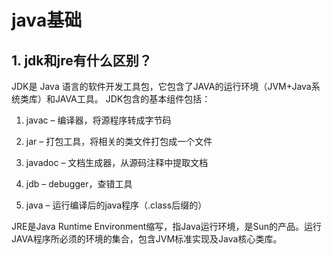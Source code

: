 # java基础

## 1. jdk和jre有什么区别？

JDK是 Java 语言的软件开发工具包，它包含了JAVA的运行环境（JVM+Java系统类库）和JAVA工具。
JDK包含的基本组件包括：

1. javac – 编译器，将源程序转成字节码

2. jar – 打包工具，将相关的类文件打包成一个文件

3. javadoc – 文档生成器，从源码注释中提取文档

4. jdb – debugger，查错工具

5. java – 运行编译后的java程序（.class后缀的）

JRE是Java Runtime Environment缩写，指Java运行环境，是Sun的产品。运行JAVA程序所必须的环境的集合，包含JVM标准实现及Java核心类库。